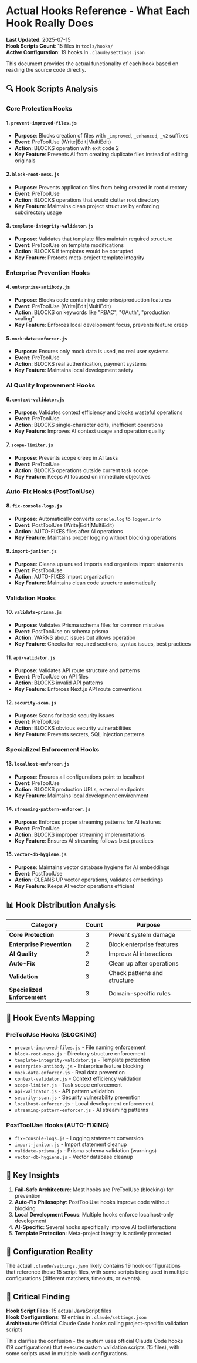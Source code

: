 # Actual Hooks Reference - What Each Hook Really Does

**Last Updated**: 2025-07-15  
**Hook Scripts Count**: 15 files in `tools/hooks/`  
**Active Configuration**: 19 hooks in `.claude/settings.json`

This document provides the actual functionality of each hook based on reading the source code directly.

## 🔍 Hook Scripts Analysis

### Core Protection Hooks

#### 1. `prevent-improved-files.js`

- **Purpose**: Blocks creation of files with `_improved`, `_enhanced`, `_v2` suffixes
- **Event**: PreToolUse (Write|Edit|MultiEdit)
- **Action**: BLOCKS operation with exit code 2
- **Key Feature**: Prevents AI from creating duplicate files instead of editing originals

#### 2. `block-root-mess.js`

- **Purpose**: Prevents application files from being created in root directory
- **Event**: PreToolUse
- **Action**: BLOCKS operations that would clutter root directory
- **Key Feature**: Maintains clean project structure by enforcing subdirectory usage

#### 3. `template-integrity-validator.js`

- **Purpose**: Validates that template files maintain required structure
- **Event**: PreToolUse on template modifications
- **Action**: BLOCKS if templates would be corrupted
- **Key Feature**: Protects meta-project template integrity

### Enterprise Prevention Hooks

#### 4. `enterprise-antibody.js`

- **Purpose**: Blocks code containing enterprise/production features
- **Event**: PreToolUse (Write|Edit|MultiEdit)
- **Action**: BLOCKS on keywords like "RBAC", "OAuth", "production scaling"
- **Key Feature**: Enforces local development focus, prevents feature creep

#### 5. `mock-data-enforcer.js`

- **Purpose**: Ensures only mock data is used, no real user systems
- **Event**: PreToolUse
- **Action**: BLOCKS real authentication, payment systems
- **Key Feature**: Maintains local development safety

### AI Quality Improvement Hooks

#### 6. `context-validator.js`

- **Purpose**: Validates context efficiency and blocks wasteful operations
- **Event**: PreToolUse
- **Action**: BLOCKS single-character edits, inefficient operations
- **Key Feature**: Improves AI context usage and operation quality

#### 7. `scope-limiter.js`

- **Purpose**: Prevents scope creep in AI tasks
- **Event**: PreToolUse
- **Action**: BLOCKS operations outside current task scope
- **Key Feature**: Keeps AI focused on immediate objectives

### Auto-Fix Hooks (PostToolUse)

#### 8. `fix-console-logs.js`

- **Purpose**: Automatically converts `console.log` to `logger.info`
- **Event**: PostToolUse (Write|Edit|MultiEdit)
- **Action**: AUTO-FIXES files after AI operations
- **Key Feature**: Maintains proper logging without blocking operations

#### 9. `import-janitor.js`

- **Purpose**: Cleans up unused imports and organizes import statements
- **Event**: PostToolUse
- **Action**: AUTO-FIXES import organization
- **Key Feature**: Maintains clean code structure automatically

### Validation Hooks

#### 10. `validate-prisma.js`

- **Purpose**: Validates Prisma schema files for common mistakes
- **Event**: PostToolUse on schema.prisma
- **Action**: WARNS about issues but allows operation
- **Key Feature**: Checks for required sections, syntax issues, best practices

#### 11. `api-validator.js`

- **Purpose**: Validates API route structure and patterns
- **Event**: PreToolUse on API files
- **Action**: BLOCKS invalid API patterns
- **Key Feature**: Enforces Next.js API route conventions

#### 12. `security-scan.js`

- **Purpose**: Scans for basic security issues
- **Event**: PreToolUse
- **Action**: BLOCKS obvious security vulnerabilities
- **Key Feature**: Prevents secrets, SQL injection patterns

### Specialized Enforcement Hooks

#### 13. `localhost-enforcer.js`

- **Purpose**: Ensures all configurations point to localhost
- **Event**: PreToolUse
- **Action**: BLOCKS production URLs, external endpoints
- **Key Feature**: Maintains local development environment

#### 14. `streaming-pattern-enforcer.js`

- **Purpose**: Enforces proper streaming patterns for AI features
- **Event**: PreToolUse
- **Action**: BLOCKS improper streaming implementations
- **Key Feature**: Ensures AI streaming follows best practices

#### 15. `vector-db-hygiene.js`

- **Purpose**: Maintains vector database hygiene for AI embeddings
- **Event**: PostToolUse
- **Action**: CLEANS UP vector operations, validates embeddings
- **Key Feature**: Keeps AI vector operations efficient

## 📊 Hook Distribution Analysis

| Category                    | Count | Purpose                      |
| --------------------------- | ----- | ---------------------------- |
| **Core Protection**         | 3     | Prevent system damage        |
| **Enterprise Prevention**   | 2     | Block enterprise features    |
| **AI Quality**              | 2     | Improve AI interactions      |
| **Auto-Fix**                | 2     | Clean up after operations    |
| **Validation**              | 3     | Check patterns and structure |
| **Specialized Enforcement** | 3     | Domain-specific rules        |

## 🔄 Hook Events Mapping

### PreToolUse Hooks (BLOCKING)

- `prevent-improved-files.js` - File naming enforcement
- `block-root-mess.js` - Directory structure enforcement
- `template-integrity-validator.js` - Template protection
- `enterprise-antibody.js` - Enterprise feature blocking
- `mock-data-enforcer.js` - Real data prevention
- `context-validator.js` - Context efficiency validation
- `scope-limiter.js` - Task scope enforcement
- `api-validator.js` - API pattern validation
- `security-scan.js` - Security vulnerability prevention
- `localhost-enforcer.js` - Local development enforcement
- `streaming-pattern-enforcer.js` - AI streaming patterns

### PostToolUse Hooks (AUTO-FIXING)

- `fix-console-logs.js` - Logging statement conversion
- `import-janitor.js` - Import statement cleanup
- `validate-prisma.js` - Prisma schema validation (warnings)
- `vector-db-hygiene.js` - Vector database cleanup

## 🎯 Key Insights

1. **Fail-Safe Architecture**: Most hooks are PreToolUse (blocking) for prevention
2. **Auto-Fix Philosophy**: PostToolUse hooks improve code without blocking
3. **Local Development Focus**: Multiple hooks enforce localhost-only development
4. **AI-Specific**: Several hooks specifically improve AI tool interactions
5. **Template Protection**: Meta-project integrity is actively protected

## 📝 Configuration Reality

The actual `.claude/settings.json` likely contains 19 hook configurations that reference these 15 script files, with some scripts being used in multiple configurations (different matchers, timeouts, or events).

## 🚨 Critical Finding

**Hook Script Files**: 15 actual JavaScript files  
**Hook Configurations**: 19 entries in `.claude/settings.json`  
**Architecture**: Official Claude Code hooks calling project-specific validation scripts

This clarifies the confusion - the system uses official Claude Code hooks (19 configurations) that execute custom validation scripts (15 files), with some scripts used in multiple hook configurations.
